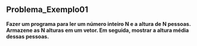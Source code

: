 ## Problema_Exemplo01

**Fazer um programa para ler um número inteiro N e a altura de N
pessoas. Armazene as N alturas em um vetor. Em seguida, mostrar a
altura média dessas pessoas.**
